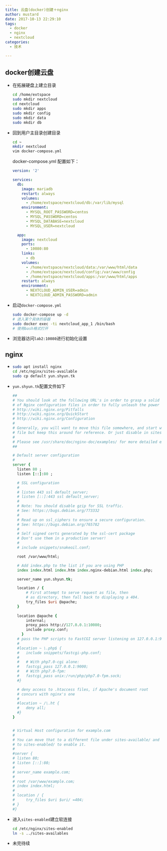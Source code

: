 ```yaml
---
title: 云盘(docker)创建＋nginx
author: mustard
date: 2017-10-13 22:29:10
tags:
  - docker
  - nginx
  - nextcloud
categories:
  - 技术

---
```


## docker创建云盘

* 在拓展硬盘上建立目录

  ```bash
  cd /home/extspace
  sudo mkdir nextcloud
  cd nextcloud
  sudo mkdir apps
  sudo mkdir config
  sudo mkdir data
  sudo mkdir db
  ```

* 回到用户主目录创建目录

  ```bash
  cd ~
  mkdir nextcloud
  vim docker-compose.yml
  ```

  docker-compose.yml 配置如下：

  ```yml
  version: '2'

  services:
    db:
      image: mariadb
      restart: always
      volumes:
        - /home/extspace/nextcloud/db:/var/lib/mysql
      environment:
        - MYSQL_ROOT_PASSWORD=centos
        - MYSQL_PASSWORD=centos
        - MYSQL_DATABASE=nextcloud
        - MYSQL_USER=nextcloud

    app:
      image: nextcloud
      ports:
        - 10080:80
      links:
        - db
      volumes:
        - /home/extspace/nextcloud/data:/var/www/html/data
        - /home/extspace/nextcloud/config:/var/www/config
        - /home/extspace/nextcloud/apps:/var/www/html/apps
      restart: always
      environment:
        - NEXTCLOUD_ADMIN_USER=admin
        - NEXTCLOUD_ADMIN_PASSWORD=admin
  ```

* 启动`docker-compose.yml`

  ```bash
  sudo docker-compose up -d
  # 进入某个具体的容器
  sudo docker exec -ti nextcloud_app_1 /bin/bash
  # 使用bash格式打开
  ```

* 浏览器访问`lab2:10080`进行初始化设置

## nginx 

* ```bash
  sudo apt install nginx
  cd /etc/nginx/sites-available
  sudo cp default yun.shyun.tk
  ```

* `yun.shyun.tk`配置文件如下

  ```tk
  ##
  # You should look at the following URL's in order to grasp a solid understanding
  # of Nginx configuration files in order to fully unleash the power of Nginx.
  # http://wiki.nginx.org/Pitfalls
  # http://wiki.nginx.org/QuickStart
  # http://wiki.nginx.org/Configuration
  #
  # Generally, you will want to move this file somewhere, and start with a clean
  # file but keep this around for reference. Or just disable in sites-enabled.
  #
  # Please see /usr/share/doc/nginx-doc/examples/ for more detailed examples.
  ##

  # Default server configuration
  #
  server {
  	listen 80 ;
  	listen [::]:80 ;

  	# SSL configuration
  	#
  	# listen 443 ssl default_server;
  	# listen [::]:443 ssl default_server;
  	#
  	# Note: You should disable gzip for SSL traffic.
  	# See: https://bugs.debian.org/773332
  	#
  	# Read up on ssl_ciphers to ensure a secure configuration.
  	# See: https://bugs.debian.org/765782
  	#
  	# Self signed certs generated by the ssl-cert package
  	# Don't use them in a production server!
  	#
  	# include snippets/snakeoil.conf;

  	root /var/www/html;

  	# Add index.php to the list if you are using PHP
  	index index.html index.htm index.nginx-debian.html index.php;

  	server_name yun.shyun.tk;

  	location / {
  		# First attempt to serve request as file, then
  		# as directory, then fall back to displaying a 404.
  		try_files $uri @apache;
  	}
      
  	location @apache {
  		internal;
  		proxy_pass http://127.0.0.1:10080;
  		include proxy.conf;
      }
  	# pass the PHP scripts to FastCGI server listening on 127.0.0.1:9000
  	#
  	#location ~ \.php$ {
  	#	include snippets/fastcgi-php.conf;
  	#
  	#	# With php7.0-cgi alone:
  	#	fastcgi_pass 127.0.0.1:9000;
  	#	# With php7.0-fpm:
  	#	fastcgi_pass unix:/run/php/php7.0-fpm.sock;
  	#}

  	# deny access to .htaccess files, if Apache's document root
  	# concurs with nginx's one
  	#
  	#location ~ /\.ht {
  	#	deny all;
  	#}
  }


  # Virtual Host configuration for example.com
  #
  # You can move that to a different file under sites-available/ and symlink that
  # to sites-enabled/ to enable it.
  #
  #server {
  #	listen 80;
  #	listen [::]:80;
  #
  #	server_name example.com;
  #
  #	root /var/www/example.com;
  #	index index.html;
  #
  #	location / {
  #		try_files $uri $uri/ =404;
  #	}
  #}
  ```

* 进入`sites-enabled`建立软连接

  ```bash
  cd /etc/nginx/sites-enabled 
  ln -s ../sites-availables 
  ```

* 未完待续

